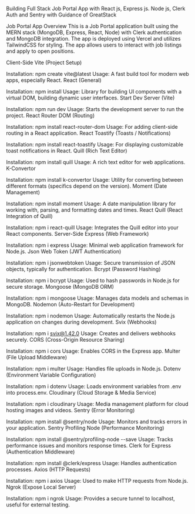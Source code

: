 Building Full Stack Job Portal App with React js, Express js. Node js, Clerk Auth and Sentry with Guidance of GreatStack

Job Portal App
Overview
This is a Job Portal application built using the MERN stack (MongoDB, Express, React, Node) with Clerk authentication and MongoDB integration. The app is deployed using Vercel and utilizes TailwindCSS for styling. The app allows users to interact with job listings and apply to open positions.

Client-Side
Vite (Project Setup)

Installation: npm create vite@latest
Usage: A fast build tool for modern web apps, especially React.
React (General)

Installation: npm install
Usage: Library for building UI components with a virtual DOM, building dynamic user interfaces.
Start Dev Server (Vite)

Installation: npm run dev
Usage: Starts the development server to run the project.
React Router DOM (Routing)

Installation: npm install react-router-dom
Usage: For adding client-side routing in a React application.
React Toastify (Toasts / Notifications)

Installation: npm install react-toastify
Usage: For displaying customizable toast notifications in React.
Quill (Rich Text Editor)

Installation: npm install quill
Usage: A rich text editor for web applications.
K-Convertor

Installation: npm install k-convertor
Usage: Utility for converting between different formats (specifics depend on the version).
Moment (Date Management)

Installation: npm install moment
Usage: A date manipulation library for working with, parsing, and formatting dates and times.
React Quill (React Integration of Quill)

Installation: npm i react-quill
Usage: Integrates the Quill editor into your React components.
Server-Side
Express (Web Framework)

Installation: npm i express
Usage: Minimal web application framework for Node.js.
Json Web Token (JWT Authentication)

Installation: npm i jsonwebtoken
Usage: Secure transmission of JSON objects, typically for authentication.
Bcrypt (Password Hashing)

Installation: npm i bcrypt
Usage: Used to hash passwords in Node.js for secure storage.
Mongoose (MongoDB ORM)

Installation: npm i mongoose
Usage: Manages data models and schemas in MongoDB.
Nodemon (Auto-Restart for Development)

Installation: npm i nodemon
Usage: Automatically restarts the Node.js application on changes during development.
Svix (Webhooks)

Installation: npm i svix@1.42.0
Usage: Creates and delivers webhooks securely.
CORS (Cross-Origin Resource Sharing)

Installation: npm i cors
Usage: Enables CORS in the Express app.
Multer (File Upload Middleware)

Installation: npm i multer
Usage: Handles file uploads in Node.js.
Dotenv (Environment Variable Configuration)

Installation: npm i dotenv
Usage: Loads environment variables from .env into process.env.
Cloudinary (Cloud Storage & Media Service)

Installation: npm i cloudinary
Usage: Media management platform for cloud hosting images and videos.
Sentry (Error Monitoring)

Installation: npm install @sentry/node
Usage: Monitors and tracks errors in your application.
Sentry Profiling Node (Performance Monitoring)

Installation: npm install @sentry/profiling-node --save
Usage: Tracks performance issues and monitors response times.
Clerk for Express (Authentication Middleware)

Installation: npm install @clerk/express
Usage: Handles authentication processes.
Axios (HTTP Requests)

Installation: npm i axios
Usage: Used to make HTTP requests from Node.js.
Ngrok (Expose Local Server)

Installation: npm i ngrok
Usage: Provides a secure tunnel to localhost, useful for external testing.
